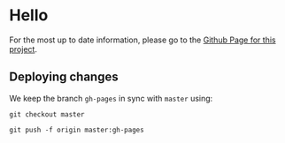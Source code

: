 Hello
=====

For the most up to date information, please go to the [Github Page for this project](http://donohoe.github.io/one-better/).

Deploying changes
-----------------

We keep the branch `gh-pages` in sync with `master` using:

`git checkout master`

`git push -f origin master:gh-pages`

